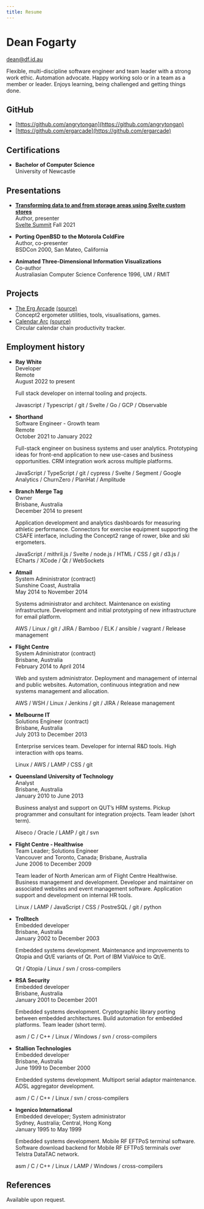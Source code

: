 ```yaml
---
title: Resume
---
```


# Dean Fogarty

<dean@df.id.au>

Flexible, multi-discipline software engineer and team leader with a strong work
ethic. Automation advocate. Happy working solo or in a team as a member or
leader. Enjoys learning, being challenged and getting things done.

## GitHub

- [https://github.com/angrytongan](https://github.com/angrytongan)
- [https://github.com/ergarcade](https://github.com/ergarcade)

## Certifications

- **Bachelor of Computer Science**  
  University of Newcastle

## Presentations

- **[Transforming data to and from storage areas using Svelte custom
  stores](https://youtu.be/1Df-9EKvZr0?t=6195)**  
  Author, presenter  
  [Svelte Summit](https://sveltesummit.com) Fall 2021

- **Porting OpenBSD to the Motorola ColdFire**  
  Author, co-presenter  
  BSDCon 2000, San Mateo, California

- **Animated Three-Dimensional Information Visualizations**  
  Co-author  
  Australiasian Computer Science Conference 1996, UM / RMIT

## Projects

- [The Erg Arcade](https://ergarcade.com) [(source)](https://github.com/ergarcade)  
  Concept2 ergometer utilities, tools, visualisations, games.
- [Calendar Arc](https://angrytongan.github.io/calendararc) [(source)](https://github.com/angrytongan/calendararc)  
  Circular calendar chain productivity tracker.

## Employment history

- **Ray White**  
  Developer  
  Remote  
  August 2022 to present

  Full stack developer on internal tooling and projects.

  Javascript / Typescript / git / Svelte / Go / GCP / Observable

- **Shorthand**  
  Software Engineer - Growth team  
  Remote  
  October 2021 to January 2022

  Full-stack engineer on business systems and user analytics. Prototyping ideas for front-end application to new use-cases and business opportunities. CRM integration work across multiple platforms.

  JavaScript / TypeScript / git / cypress / Svelte / Segment / Google Analytics / ChurnZero / PlanHat / Amplitude

- **Branch Merge Tag**  
  Owner  
  Brisbane, Australia  
  December 2014 to present

  Application development and analytics dashboards for measuring athletic performance. Connectors for exercise equipment supporting the CSAFE interface, including the Concept2 range of rower, bike and ski ergometers.

  JavaScript / mithril.js / Svelte / node.js / HTML / CSS / git / d3.js / ECharts / XCode / Qt / WebSockets

- **Atmail**  
  System Administrator (contract)  
  Sunshine Coast, Australia  
  May 2014 to November 2014

  Systems administrator and architect. Maintenance on existing infrastructure. Development and initial prototyping of new infrastructure for email platform.

  AWS / Linux / git / JIRA / Bamboo / ELK / ansible / vagrant / Release management

- **Flight Centre**  
  System Administrator (contract)  
  Brisbane, Australia  
  February 2014 to April 2014

  Web and system administrator. Deployment and management of internal and public websites. Automation, continuous integration and new systems management and allocation.

  AWS / WSH / Linux / Jenkins / git / JIRA / Release management

- **Melbourne IT**  
  Solutions Engineer (contract)  
  Brisbane, Australia  
  July 2013 to December 2013

  Enterprise services team. Developer for internal R&D tools. High interaction with ops teams.

  Linux / AWS / LAMP / CSS / git

- **Queensland University of Technology**  
  Analyst  
  Brisbane, Australia  
  January 2010 to June 2013

  Business analyst and support on QUT’s HRM systems. Pickup programmer and consultant for integration projects. Team leader (short term).

  Alseco / Oracle / LAMP / git / svn

- **Flight Centre - Healthwise**  
  Team Leader; Solutions Engineer  
  Vancouver and Toronto, Canada; Brisbane, Australia  
  June 2006 to December 2009

  Team leader of North American arm of Flight Centre Healthwise. Business management and development. Developer and maintainer on associated websites and event management software. Application support and development on internal HR tools.

  Linux / LAMP / JavaScript / CSS / PostreSQL / git / python

- **Trolltech**  
  Embedded developer  
  Brisbane, Australia  
  January 2002 to December 2003

  Embedded systems development. Maintenance and improvements to Qtopia and Qt/E variants of Qt. Port of IBM ViaVoice to Qt/E.

  Qt / Qtopia / Linux / svn / cross-compilers

- **RSA Security**  
  Embedded developer  
  Brisbane, Australia  
  January 2001 to December 2001

  Embedded systems development. Cryptographic library porting between embedded architectures. Build automation for embedded platforms. Team leader (short term).

  asm / C / C++ / Linux / Windows / svn / cross-compilers

- **Stallion Technologies**  
  Embedded developer  
  Brisbane, Australia  
  June 1999 to December 2000

  Embedded systems development. Multiport serial adaptor maintenance. ADSL aggregator development.

  asm / C / C++ / Linux / svn / cross-compilers

- **Ingenico International**  
  Embedded developer; System administrator  
  Sydney, Australia; Central, Hong Kong  
  January 1995 to May 1999

  Embedded systems development. Mobile RF EFTPoS terminal software. Software download backend for Mobile RF EFTPoS terminals over Telstra DataTAC network.

  asm / C / C++ / Linux / LAMP / Windows / cross-compilers

## References

Available upon request.

